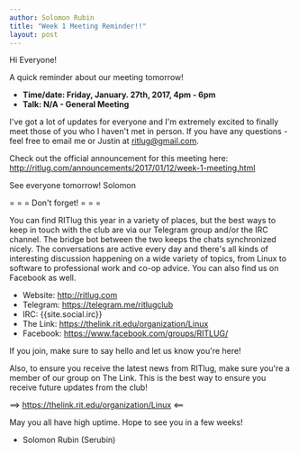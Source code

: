 ```yaml
---
author: Solomon Rubin
title: "Week 1 Meeting Reminder!!"
layout: post
---
```

Hi Everyone!

A quick reminder about our meeting tomorrow! 

* **Time/date: Friday, January. 27th, 2017, 4pm - 6pm**
* **Talk: N/A - General Meeting**

I've got a lot of updates for everyone and I'm extremely excited to finally meet those of you who I haven't met in person. If you have any questions - feel free to email me or Justin at ritlug@gmail.com.

Check out the official announcement for this meeting here: http://ritlug.com/announcements/2017/01/12/week-1-meeting.html 

See everyone tomorrow!
Solomon


= = =  Don't forget!  = = =

You can find RITlug this year in a variety of places, but the best ways to keep in touch with the club are via our Telegram group and/or the IRC channel. The bridge bot between the two keeps the chats synchronized nicely. The conversations are active every day and there's all kinds of interesting discussion happening on a wide variety of topics, from Linux to software to professional work and co-op advice. You can also find us on Facebook as well.

* Website:  http://ritlug.com
* Telegram: https://telegram.me/ritlugclub
* IRC:      {{site.social.irc}}
* The Link: https://thelink.rit.edu/organization/Linux
* Facebook: https://www.facebook.com/groups/RITLUG/

If you join, make sure to say hello and let us know you're here!

Also, to ensure you receive the latest news from RITlug, make sure you're a member of our group on The Link. This is the best way to ensure you receive future updates from the club!

==> https://thelink.rit.edu/organization/Linux <==


May you all have high uptime. Hope to see you in a few weeks!

- Solomon Rubin (Serubin)
